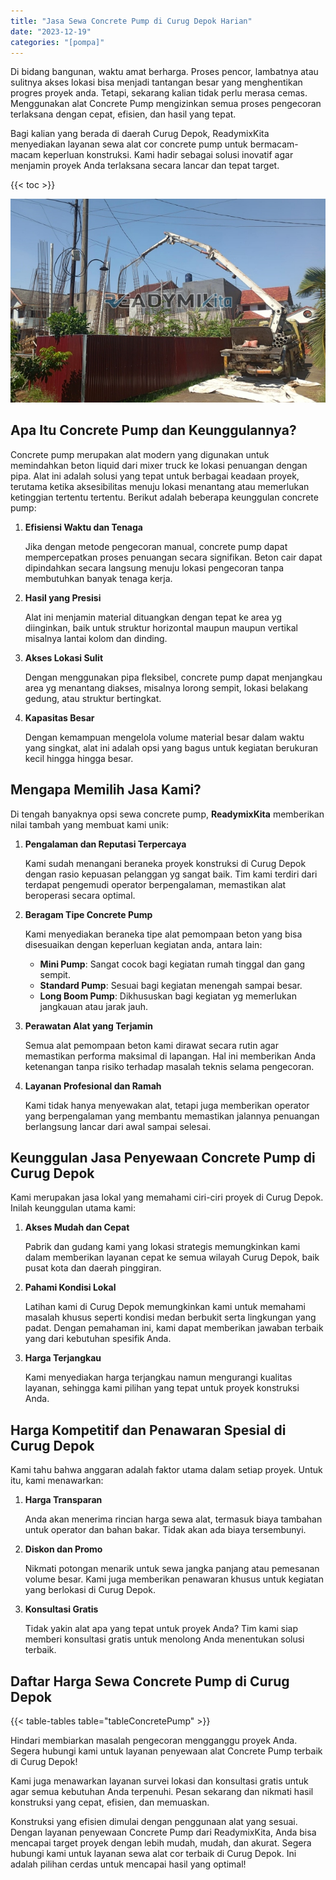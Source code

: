 ```yaml
---
title: "Jasa Sewa Concrete Pump di Curug Depok Harian"
date: "2023-12-19"
categories: "[pompa]"
---
```


Di bidang bangunan, waktu amat berharga. Proses pencor,  lambatnya atau sulitnya akses lokasi bisa menjadi tantangan besar yang menghentikan progres proyek anda. Tetapi, sekarang kalian tidak perlu merasa cemas. Menggunakan alat Concrete Pump mengizinkan semua proses pengecoran terlaksana dengan cepat, efisien, dan hasil yang tepat.

Bagi kalian yang berada di daerah Curug Depok, ReadymixKita menyediakan layanan sewa alat cor concrete pump untuk bermacam-macam keperluan konstruksi. Kami hadir sebagai solusi inovatif agar menjamin proyek Anda terlaksana secara lancar dan tepat target.

{{< toc >}}

![Jasa Sewa Concrete Pump di Curug Depok Harian](/images/pompa/sewa-pompa-24.jpg)

## Apa Itu Concrete Pump dan Keunggulannya?

Concrete pump merupakan alat modern yang digunakan untuk memindahkan beton liquid dari mixer truck ke lokasi penuangan dengan pipa. Alat ini adalah solusi yang tepat untuk berbagai keadaan proyek, terutama ketika aksesibilitas menuju lokasi menantang atau memerlukan ketinggian tertentu tertentu. Berikut adalah beberapa keunggulan concrete pump:

1. **Efisiensi Waktu dan Tenaga**

   Jika dengan metode pengecoran manual, concrete pump dapat mempercepatkan proses penuangan secara signifikan. Beton cair dapat dipindahkan secara langsung menuju lokasi pengecoran tanpa membutuhkan banyak tenaga kerja.

2. **Hasil yang Presisi**

   Alat ini menjamin material dituangkan dengan tepat ke area yg diinginkan, baik untuk struktur horizontal maupun maupun vertikal misalnya lantai kolom dan dinding.

3. **Akses Lokasi Sulit**

   Dengan menggunakan pipa fleksibel, concrete pump dapat menjangkau area yg menantang diakses, misalnya lorong sempit, lokasi belakang gedung, atau struktur bertingkat.

4. **Kapasitas Besar**

   Dengan kemampuan mengelola volume material besar dalam waktu yang singkat, alat ini adalah opsi yang bagus untuk kegiatan berukuran kecil hingga hingga besar.

## Mengapa Memilih Jasa Kami?

Di tengah banyaknya opsi sewa concrete pump, **ReadymixKita** memberikan nilai tambah yang membuat kami unik:

1. **Pengalaman dan Reputasi Terpercaya**

   Kami sudah menangani beraneka proyek konstruksi di Curug Depok dengan rasio kepuasan pelanggan yg sangat baik. Tim kami terdiri dari terdapat pengemudi operator berpengalaman, memastikan alat beroperasi secara optimal.

2. **Beragam Tipe Concrete Pump**

   Kami menyediakan beraneka tipe alat pemompaan beton yang bisa disesuaikan dengan keperluan kegiatan anda, antara lain:
   - **Mini Pump**: Sangat cocok bagi kegiatan rumah tinggal dan gang sempit.
   - **Standard Pump**: Sesuai bagi kegiatan menengah sampai besar.
   - **Long Boom Pump**: Dikhususkan bagi kegiatan yg memerlukan jangkauan atau jarak jauh.

3. **Perawatan Alat yang Terjamin**

   Semua alat pemompaan beton kami dirawat secara rutin agar memastikan performa maksimal di lapangan. Hal ini memberikan Anda ketenangan tanpa risiko terhadap masalah teknis selama pengecoran.

4. **Layanan Profesional dan Ramah**

   Kami tidak hanya menyewakan alat, tetapi juga memberikan operator yang berpengalaman yang membantu memastikan jalannya penuangan berlangsung lancar dari awal sampai selesai.

## Keunggulan Jasa Penyewaan Concrete Pump di Curug Depok

Kami merupakan jasa lokal yang memahami ciri-ciri proyek di Curug Depok. Inilah keunggulan utama kami:

1. **Akses Mudah dan Cepat**

   Pabrik dan gudang kami yang lokasi strategis memungkinkan kami dalam memberikan layanan cepat ke semua wilayah Curug Depok, baik pusat kota dan daerah pinggiran.

2. **Pahami Kondisi Lokal**

   Latihan kami di Curug Depok memungkinkan kami untuk memahami masalah khusus seperti kondisi medan berbukit serta lingkungan yang padat. Dengan pemahaman ini, kami dapat memberikan jawaban terbaik yang dari kebutuhan spesifik Anda.

3. **Harga Terjangkau**

   Kami menyediakan harga terjangkau namun mengurangi kualitas layanan, sehingga kami pilihan yang tepat untuk proyek konstruksi Anda.

## Harga Kompetitif dan Penawaran Spesial di Curug Depok

Kami tahu bahwa anggaran adalah faktor utama dalam setiap proyek. Untuk itu, kami menawarkan:

1. **Harga Transparan**

   Anda akan menerima rincian harga sewa alat, termasuk biaya tambahan untuk operator dan bahan bakar. Tidak akan ada biaya tersembunyi.

2. **Diskon dan Promo**

   Nikmati potongan menarik untuk sewa jangka panjang atau pemesanan volume besar. Kami juga memberikan penawaran khusus untuk kegiatan yang berlokasi di Curug Depok.

3. **Konsultasi Gratis**

   Tidak yakin alat apa yang tepat untuk proyek Anda? Tim kami siap memberi konsultasi gratis untuk menolong Anda menentukan solusi terbaik.

## Daftar Harga Sewa Concrete Pump di Curug Depok

{{< table-tables table="tableConcretePump" >}}

Hindari membiarkan masalah pengecoran mengganggu proyek Anda. Segera hubungi kami untuk layanan penyewaan alat Concrete Pump terbaik di Curug Depok!

Kami juga menawarkan layanan survei lokasi dan konsultasi gratis untuk agar semua kebutuhan Anda terpenuhi. Pesan sekarang dan nikmati hasil konstruksi yang cepat, efisien, dan memuaskan.

Konstruksi yang efisien dimulai dengan penggunaan alat yang sesuai. Dengan layanan penyewaan Concrete Pump dari ReadymixKita, Anda bisa mencapai target proyek dengan lebih mudah, mudah, dan akurat. Segera hubungi kami untuk layanan sewa alat cor terbaik di Curug Depok. Ini adalah pilihan cerdas untuk mencapai hasil yang optimal!